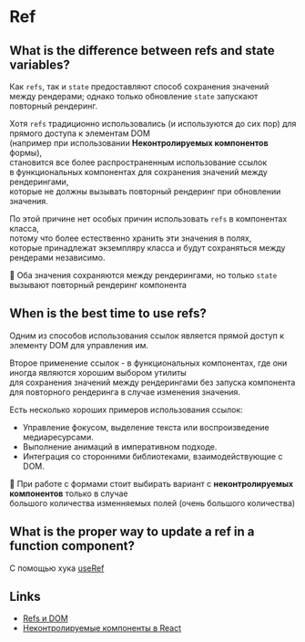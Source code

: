 # Ref

## What is the difference between refs and state variables?
Как `refs`, так и `state` предоставляют способ сохранения значений между рендерами; 
однако только обновление `state` запускают повторный рендеринг.

Хотя `refs` традиционно использовались (и используются до сих пор) для прямого доступа к элементам DOM   
(например при использовании **Неконтролируемых компонентов** формы),  
становится все более распространенным использование ссылок   
в функциональных компонентах для сохранения значений между рендерингами,   
которые не должны вызывать повторный рендеринг при обновлении значения.

По этой причине нет особых причин использовать `refs` в компонентах класса,   
потому что более естественно хранить эти значения в полях,   
которые принадлежат экземпляру класса и будут сохраняться между рендерами независимо.

📌 Оба значения сохраняются между рендерингами, но только `state` вызывают повторный рендеринг компонента

## When is the best time to use refs?
Одним из способов использования ссылок является прямой доступ к элементу DOM для управления им. 

Второе применение ссылок - в функциональных компонентах, где они иногда являются хорошим выбором утилиты   
для сохранения значений между рендерингами без запуска компонента для повторного рендеринга в случае изменения значения.

Есть несколько хороших примеров использования ссылок:
+ Управление фокусом, выделение текста или воспроизведение медиаресурсами.
+ Выполнение анимаций в императивном подходе.
+ Интеграция со сторонними библиотеками, взаимодействующие с DOM.

📌 При работе с формами стоит выбирать вариант с **неконтролируемых компонентов** только в случае   
большого количества изменняемых полей (очень большого количества)


## What is the proper way to update a ref in a function component?
С помощью хука [useRef](https://ru.legacy.reactjs.org/docs/hooks-reference.html#useref)


## Links
+ [Refs и DOM](https://ru.react.js.org/docs/refs-and-the-dom.html)
+ [Неконтролируемые компоненты в React](https://habr.com/ru/articles/319520/)
